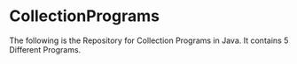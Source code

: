 # CollectionPrograms
The following is the Repository for Collection Programs in Java. It contains 5 Different Programs.
